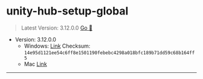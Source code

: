 # unity-hub-setup-global

> Latest Version: 3.12.0.0 [Go 🔗](https://github.com/AaronW-BE/unity-hub-setup-global/releases/tag/3.12.0.0)


* Version: 3.12.0.0 
    * Windows: 
        [Link](https://github.com/AaronW-BE/unity-hub-setup-global/releases/download/3.12.0.0/UnityHubSetup.exe)
        Checksum: `14e95d1121ee54c6ff8e1501190febebc4298a018bfc189b71dd59c68b164ff5`
    * Mac
        [Link](https://github.com/AaronW-BE/unity-hub-setup-global/releases/download/3.12.0.0/UnityHubSetup.dmg)
---
